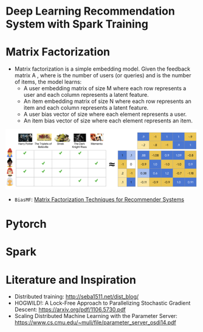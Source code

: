# Deep Learning Recommendation System with Spark Training 



# Matrix Factorization

* Matrix factorization is a simple embedding model. Given the feedback matrix A , where  is the number of users (or queries) and  is the number of items, the model learns:
    * A user embedding matrix  of size  M where each row represents a user and each column represents a latent feature.
    * An item embedding matrix  of size N  where each row represents an item and each column represents a latent feature.
    * A user bias vector  of size  where each element represents a user.
    * An item bias vector  of size  where each element represents an item.

![My Image](./img/MF.png)

* `BiasMF`: [Matrix Factorization Techniques for Recommender Systems](https://www.asc.ohio-state.edu/statistics/dmsl//Koren_2009.pdf)


# Pytorch 


# Spark 


# Literature and Inspiration

* Distributed training: http://seba1511.net/dist_blog/
* HOGWILD!: A Lock-Free Approach to Parallelizing Stochastic Gradient Descent: https://arxiv.org/pdf/1106.5730.pdf
* Scaling Distributed Machine Learning with the Parameter Server: https://www.cs.cmu.edu/~muli/file/parameter_server_osdi14.pdf